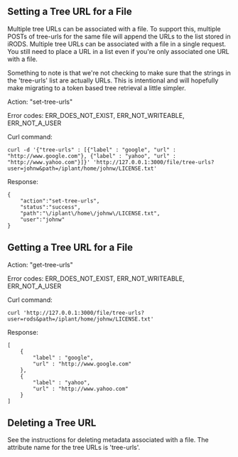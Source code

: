 Setting a Tree URL for a File
-----------------------------
Multiple tree URLs can be associated with a file. To support this, multiple POSTs of tree-urls for the same file will append the URLs to the list stored in iRODS. Multiple tree URLs can be associated with a file in a single request. You still need to place a URL in a list even if you're only associated one URL with a file.

Something to note is that we're not checking to make sure that the strings in the 'tree-urls' list are actually URLs. This is intentional and will hopefully make migrating to a token based tree retrieval a little simpler.

Action: "set-tree-urls"

Error codes: ERR_DOES_NOT_EXIST, ERR_NOT_WRITEABLE, ERR_NOT_A_USER

Curl command:

    curl -d '{"tree-urls" : [{"label" : "google", "url" : "http://www.google.com"}, {"label" : "yahoo", "url" : "http://www.yahoo.com"}]}' 'http://127.0.0.1:3000/file/tree-urls?user=johnw&path=/iplant/home/johnw/LICENSE.txt'

Response:

    {
        "action":"set-tree-urls",
        "status":"success",
        "path":"\/iplant\/home\/johnw\/LICENSE.txt",
        "user":"johnw"
    }


Getting a Tree URL for a File
-----------------------------

Action: "get-tree-urls"

Error codes: ERR_DOES_NOT_EXIST, ERR_NOT_WRITEABLE, ERR_NOT_A_USER

Curl command:

    curl 'http://127.0.0.1:3000/file/tree-urls?user=rods&path=/iplant/home/johnw/LICENSE.txt'

Response:

    [
        {
            "label" : "google",
            "url" : "http://www.google.com"
        },
        {
            "label" : "yahoo",
            "url" : "http://www.yahoo.com"
        }
    ]


Deleting a Tree URL
-------------------

See the instructions for deleting metadata associated with a file. The attribute name for the tree URLs is 'tree-urls'.